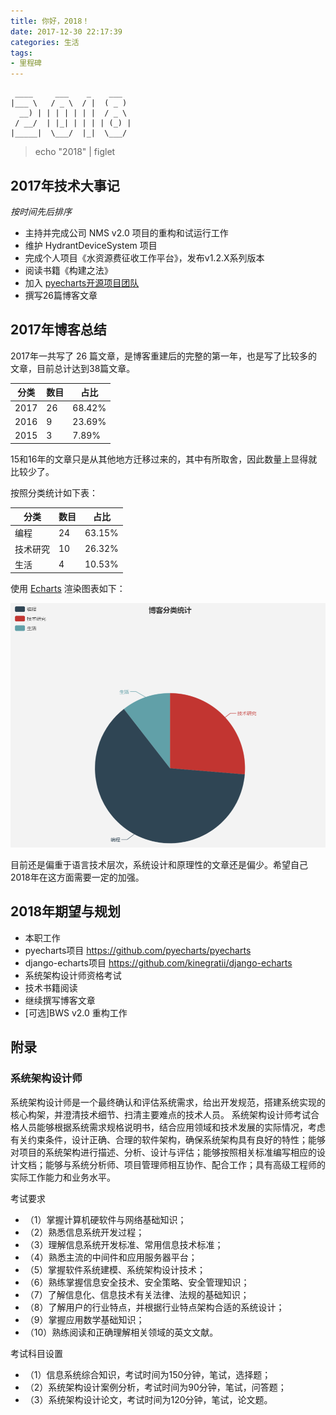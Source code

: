 ```yaml
---
title: 你好，2018！
date: 2017-12-30 22:17:39
categories: 生活
tags:
- 里程碑
---
```



```
 ____     ___    _    ___
|___ \   / _ \  / |  ( _ )
  __) | | | | | | |  / _ \
 / __/  | |_| | | | | (_) |
|_____|  \___/  |_|  \___/

```

> echo "2018" | figlet

<!-- more -->

## 2017年技术大事记

*按时间先后排序*

- 主持并完成公司 NMS v2.0 项目的重构和试运行工作
- 维护 HydrantDeviceSystem 项目
- 完成个人项目《水资源费征收工作平台》，发布v1.2.X系列版本
- 阅读书籍《构建之法》
- 加入 [pyecharts开源项目团队](https://github.com/pyecharts)
- 撰写26篇博客文章

## 2017年博客总结

2017年一共写了 26 篇文章，是博客重建后的完整的第一年，也是写了比较多的文章，目前总计达到38篇文章。

| 分类 | 数目 | 占比 |
| ------ | ------ | ------ |
| 2017 | 26 | 68.42% |
| 2016 | 9 | 23.69% |
| 2015 | 3 | 7.89% |

15和16年的文章只是从其他地方迁移过来的，其中有所取舍，因此数量上显得就比较少了。

按照分类统计如下表：

| 分类 | 数目 | 占比 |
| ------ | ------ | ------ |
| 编程 | 24 | 63.15% |
| 技术研究 | 10 | 26.32% |
| 生活 | 4 | 10.53% |

使用 [Echarts](http://echarts.baidu.com/) 渲染图表如下：

![Blog-Catalog](/images/blog-catalog-statistics-2017.png)

目前还是偏重于语言技术层次，系统设计和原理性的文章还是偏少。希望自己2018年在这方面需要一定的加强。

## 2018年期望与规划

- 本职工作
- pyecharts项目 https://github.com/pyecharts/pyecharts
- django-echarts项目 https://github.com/kinegratii/django-echarts
- 系统架构设计师资格考试
- 技术书籍阅读
- 继续撰写博客文章
- [可选]BWS v2.0 重构工作

## 附录

### 系统架构设计师

系统架构设计师是一个最终确认和评估系统需求，给出开发规范，搭建系统实现的核心构架，并澄清技术细节、扫清主要难点的技术人员。 系统架构设计师考试合格人员能够根据系统需求规格说明书，结合应用领域和技术发展的实际情况，考虑有关约束条件，设计正确、合理的软件架构，确保系统架构具有良好的特性；能够对项目的系统架构进行描述、分析、设计与评估；能够按照相关标准编写相应的设计文档；能够与系统分析师、项目管理师相互协作、配合工作；具有高级工程师的实际工作能力和业务水平。

考试要求

- （1）掌握计算机硬软件与网络基础知识；
- （2）熟悉信息系统开发过程；
- （3）理解信息系统开发标准、常用信息技术标准；
- （4）熟悉主流的中间件和应用服务器平台；
- （5）掌握软件系统建模、系统架构设计技术；
- （6）熟练掌握信息安全技术、安全策略、安全管理知识；
- （7）了解信息化、信息技术有关法律、法规的基础知识；
- （8）了解用户的行业特点，并根据行业特点架构合适的系统设计；
- （9）掌握应用数学基础知识；
- （10）熟练阅读和正确理解相关领域的英文文献。

考试科目设置

- （1）信息系统综合知识，考试时间为150分钟，笔试，选择题；
- （2）系统架构设计案例分析，考试时间为90分钟，笔试，问答题；
- （3）系统架构设计论文，考试时间为120分钟，笔试，论文题。
